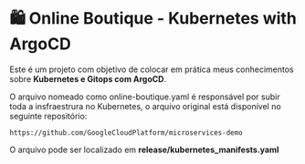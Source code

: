 # 🛍 Online Boutique - Kubernetes with ArgoCD

Este é um projeto com objetivo de colocar em prática meus conhecimentos sobre **Kubernetes e Gitops com ArgoCD**. 

O arquivo nomeado como online-boutique.yaml é responsável por subir toda a insfraestrura no Kubernetes, o arquivo original está disponível no seguinte repositório:

```
https://github.com/GoogleCloudPlatform/microservices-demo
```
O arquivo pode ser localizado em **release/kubernetes_manifests.yaml**
